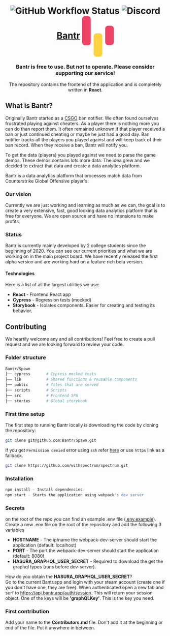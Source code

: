 <h1 align="center">
  <img alt="GitHub Workflow Status" src="https://img.shields.io/github/workflow/status/Bantr/Koyi/Node.js%20CI">
 <img alt="Discord" src="https://img.shields.io/discord/626436103573864448?label=Discord">
  <br/>
  <a href="https://bantr.app">Bantr</a>
    <img src="https://github.com/Bantr/Spawn/blob/master/public/static/assets/icon/4x/color-combo-2%404x.png" align="center" alt="Bantr" width="100"></a>
</h1>

<h3 align="center">Bantr is free to use. But not to operate. Please consider supporting our service!</h3>
<p align="center">The repository contains the frontend of the application and is completely written in <strong>React</strong>.</p>

## What is Bantr?
Originally Bantr started as a [CSGO](https://store.steampowered.com/app/730/CounterStrike_Global_Offensive/) ban notifier. We often found ourselves frustrated playing against cheaters. As a player there is nothing more you can do than report them. It often remained unknown if that player received a ban or just continued cheating or maybe he just had a good day. Ban notifier tracks all the players you played against and will keep track of their ban record. When they receive a ban, Bantr will notify you.

To get the data (players) you played against we need to parse the game demos. These demos contains lots more data. The idea grew and we decided to extract that data and create a data analytics platform. 

Bantr is a data analytics platform that processes match data from Counterstrike Global Offensive player's. 
### Our vision
Currently we are just working and learning as much as we can, the goal is to create a very extensive, fast, good looking data analytics platform that is free for everyone. We are open source and have no intensions to make profits.

### Status
Bantr is currently mainly developed by 2 college students since the beginning of 2020. You can see our current priorities and what we are working on in the main project board. We have recently released the first alpha version and are working hard on a feature rich beta version.

#### Technologies
Here is a list of all the largest utilities we use:

- **React** - Frontend React app
- **Cypress** - Regression tests (mocked)
- **Storybook** - Isolates components. Easier for creating and testing its behavior.

## Contributing
We heartily welcome any and all contributions! Feel free to create a pull request and we are looking forward to review your code.

### Folder structure
```sh
Bantr/Spawn
├── cypress       # Cypress mocked tests
├── lib           # Shared functions & reusable components
├── public        # files that are served 
├── scripts       # Scripts 
├── src           # Frontend SPA
├── stories       # Global storybook
```

### First time setup
The first step to running Bantr locally is downloading the code by cloning the repository:
```sh
git clone git@github.com:Bantr/Spawn.git
```
 If you get `Permission denied` error using `ssh` refer [here](https://help.github.com/articles/error-permission-denied-publickey/)
or use `https` link as a fallback.
```sh
git clone https://github.com/withspectrum/spectrum.git
```

### Installation
```sh
npm install - Install dependencies
npm start - Starts the application using webpack's dev server
```

### Secrets
on the root of the repo you can find an example .env file ([.env.example](https://github.com/Bantr/Spawn/blob/master/.env.example)). Create a new .env file on the root of the repository and add the following 3 variables
- **HOSTNAME** - The ip/name the webpack-dev-server should start the application (default: localhost)
- **PORT** - The port the webpack-dev-server should start the application (default: 8080)
- **HASURA_GRAPHQL_USER_SECRET** - Required to download the get the graphql types (runs before dev-server).

How do you obtain the **HASURA_GRAPHQL_USER_SECRET**? <br/> Go to the current Bantr.app and login with your steam account (create one if you don't have one, they are free). When authenticated open a new tab and surf to https://api.bantr.app/auth/session. This will return your session object. One of the keys will be **'graphQLKey'**. This is the key you need.

### First contribution
Add your name to the **Contributors.md** file. Don't add it at the beginning or end of the file. Put it anywhere in between.




